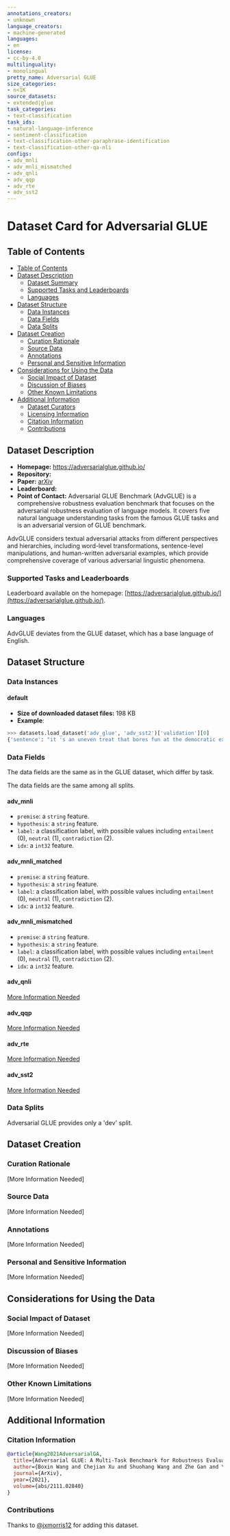 ```yaml
---
annotations_creators:
- unknown
language_creators:
- machine-generated
languages:
- en
license:
- cc-by-4.0
multilinguality:
- monolingual
pretty_name: Adversarial GLUE
size_categories:
- n<1K
source_datasets:
- extended|glue
task_categories:
- text-classification
task_ids:
- natural-language-inference
- sentiment-classification
- text-classification-other-paraphrase-identification
- text-classification-other-qa-nli
configs:
- adv_mnli
- adv_mnli_mismatched
- adv_qnli
- adv_qqp
- adv_rte
- adv_sst2
---
```


# Dataset Card for Adversarial GLUE

## Table of Contents
- [Table of Contents](#table-of-contents)
- [Dataset Description](#dataset-description)
  - [Dataset Summary](#dataset-summary)
  - [Supported Tasks and Leaderboards](#supported-tasks-and-leaderboards)
  - [Languages](#languages)
- [Dataset Structure](#dataset-structure)
  - [Data Instances](#data-instances)
  - [Data Fields](#data-fields)
  - [Data Splits](#data-splits)
- [Dataset Creation](#dataset-creation)
  - [Curation Rationale](#curation-rationale)
  - [Source Data](#source-data)
  - [Annotations](#annotations)
  - [Personal and Sensitive Information](#personal-and-sensitive-information)
- [Considerations for Using the Data](#considerations-for-using-the-data)
  - [Social Impact of Dataset](#social-impact-of-dataset)
  - [Discussion of Biases](#discussion-of-biases)
  - [Other Known Limitations](#other-known-limitations)
- [Additional Information](#additional-information)
  - [Dataset Curators](#dataset-curators)
  - [Licensing Information](#licensing-information)
  - [Citation Information](#citation-information)
  - [Contributions](#contributions)


## Dataset Description

- **Homepage:**  https://adversarialglue.github.io/
- **Repository:**
- **Paper:** [arXiv](https://arxiv.org/pdf/2111.02840.pdf)
- **Leaderboard:**
- **Point of Contact:**
Adversarial GLUE Benchmark (AdvGLUE) is a comprehensive robustness evaluation benchmark that focuses on the adversarial robustness evaluation of language models. It covers five natural language understanding tasks from the famous GLUE tasks and is an adversarial version of GLUE benchmark.

AdvGLUE considers textual adversarial attacks from different perspectives and hierarchies, including word-level transformations, sentence-level manipulations, and human-written adversarial examples, which provide comprehensive coverage of various adversarial linguistic phenomena.

### Supported Tasks and Leaderboards

Leaderboard available on the homepage: [https://adversarialglue.github.io/](https://adversarialglue.github.io/).

### Languages

AdvGLUE deviates from the GLUE dataset, which has a base language of English.

## Dataset Structure

### Data Instances

#### default

- **Size of downloaded dataset files:** 198 KB
- **Example**:
```python
>>> datasets.load_dataset('adv_glue', 'adv_sst2')['validation'][0]
{'sentence': "it 's an uneven treat that bores fun at the democratic exercise while also examining its significance for those who take part .", 'label': 1, 'idx': 0}
```

### Data Fields

The data fields are the same as in the GLUE dataset, which differ by task.


The data fields are the same among all splits.

#### adv_mnli
- `premise`: a `string` feature.
- `hypothesis`: a `string` feature.
- `label`: a classification label, with possible values including `entailment` (0), `neutral` (1), `contradiction` (2).
- `idx`: a `int32` feature.

#### adv_mnli_matched
- `premise`: a `string` feature.
- `hypothesis`: a `string` feature.
- `label`: a classification label, with possible values including `entailment` (0), `neutral` (1), `contradiction` (2).
- `idx`: a `int32` feature.

#### adv_mnli_mismatched
- `premise`: a `string` feature.
- `hypothesis`: a `string` feature.
- `label`: a classification label, with possible values including `entailment` (0), `neutral` (1), `contradiction` (2).
- `idx`: a `int32` feature.

#### adv_qnli

[More Information Needed](https://github.com/huggingface/datasets/blob/master/CONTRIBUTING.md#how-to-contribute-to-the-dataset-cards)

#### adv_qqp

[More Information Needed](https://github.com/huggingface/datasets/blob/master/CONTRIBUTING.md#how-to-contribute-to-the-dataset-cards)

#### adv_rte

[More Information Needed](https://github.com/huggingface/datasets/blob/master/CONTRIBUTING.md#how-to-contribute-to-the-dataset-cards)

#### adv_sst2

[More Information Needed](https://github.com/huggingface/datasets/blob/master/CONTRIBUTING.md#how-to-contribute-to-the-dataset-cards)

### Data Splits

Adversarial GLUE provides only a 'dev' split.

## Dataset Creation

### Curation Rationale

[More Information Needed]

### Source Data

[More Information Needed]

### Annotations

[More Information Needed]

### Personal and Sensitive Information

[More Information Needed]

## Considerations for Using the Data

### Social Impact of Dataset

[More Information Needed]

### Discussion of Biases

[More Information Needed]

### Other Known Limitations

[More Information Needed]

## Additional Information

### Citation Information

```bibtex
@article{Wang2021AdversarialGA,
  title={Adversarial GLUE: A Multi-Task Benchmark for Robustness Evaluation of Language Models},
  author={Boxin Wang and Chejian Xu and Shuohang Wang and Zhe Gan and Yu Cheng and Jianfeng Gao and Ahmed Hassan Awadallah and B. Li},
  journal={ArXiv},
  year={2021},
  volume={abs/2111.02840}
}
```

### Contributions

Thanks to [@jxmorris12](https://github.com/jxmorris12) for adding this dataset.
